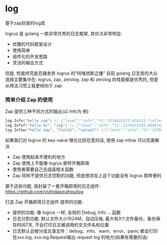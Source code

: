 # log
基于zap封装的log库

logrus 是 golang 一款非常优秀的日志框架, 其优点非常明显:

 - 优雅的代码框架设计
 - 使用简单
 - 组件化的开发思路
 - 灵活的输出方式

但是, 性能终究是忍痛舍弃 logrus 的“阿喀琉斯之踵”
目前 golang 日志库的大众选择主要集中在: logrus, zap, zerolog. zap 和 zerolog 的性能都是优秀的, 但是从用法习惯上我更倾向于 zap.

### 简单介绍 Zap 的使用
Zap 提供三种不同方式的输出(以 Info为 例)

```go
log.Info("hello zap") // {"level":"info","ts":1576423173.016333,"caller":"test_zap/main.go:28","msg":"hello zap"}
log.Infof("hello %s", "zap") // {"level":"info","ts":1576423203.056074,"caller":"test_zap/main.go:29","msg":"hello zap"}
log.Infow("hello zap", "field1", "value1") //{"level":"info","ts":1576423203.0560799,"caller":"test_zap/main.go:30","msg":"hello zap","field1":"value1"}
```

如果我们对 logrus 的 key-value 理论比较在意的话, 使用 zap infow 可以完美解决

 - Zap 使用起来不便利的地方
 - Zap 使用上不能像 logrus 那样开箱即用
 - 使用者需要自己去组装相关函数
 - Zap 同样不提供日志切割的功能, 但是想添加上这个功能没有 logrus 那样便利

基于这些问题, 我封装了一套开箱即用的日志组件: https://github.com/yizhidaozuihou/log

打造 Zap 开箱即用日志组件
提供的功能:

 - 提供的功能: 像 logrus 一样, 全局的 Debug, Info ... 函数
 - 日志分割功能. 默认文件大小1024M，自动压缩, 最大有3个文件备份，备份保存时间7天, 不会打印日志被调用的文文件名和位置
 - 日志默认会被分成五类文件：debug、info、warn、error、panic 都会打印在xxx.log. xxx.log.Request输出 request log 的地方(如果有需要的话)
